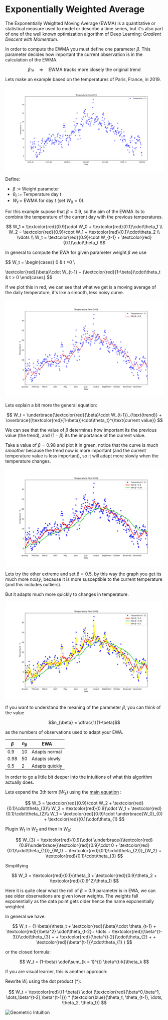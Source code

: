 # Exponentially Weighted Average

The Exponentially Weighted Moving Average (EWMA) is a quantitative or statistical measure used to model or describe a time series, but it's also part of one of the well known optimization algorithm of Deep Learning: *Gradient Descent with Momentum*.

In order to compute the EWMA you must define one parameter $\beta$. 
This parameter decides how important the current observation is in the calculation of the EWMA.

$$
\beta \searrow \quad  \Longrightarrow \quad \text{EWMA tracks more closely the original trend}
$$

Lets make an example based on the temperatures of Paris, France, in 2019.

![Temperature Paris 2019](plots/plot_1.png)

Define:
- $\beta$ := Weight parameter
- $\theta_t$ := Temperature day $t$
- $W_t:=$  EWMA for day $t$ (set $W_0 = 0$).

For this example supose that $\beta = 0.9$, so the aim of the EWMA its to combine the temperature of the current day with the previous temperatures.

$$
W_1 = \textcolor{red}{0.9}\cdot W_0 +  \textcolor{red}{0.1}\cdot\theta_1 \\
W_2 = \textcolor{red}{0.9}\cdot W_1 +  \textcolor{red}{0.1}\cdot\theta_2 \\
\vdots \\
W_t = \textcolor{red}{0.9}\cdot W_{t-1} +  \textcolor{red}{0.1}\cdot\theta_t
$$


In general to compute the <a name =equation>  EWA </a> for given parameter weight $\beta$  we use


$$
W_t = \begin{cases}
0 & t =0 \\

\textcolor{red}{\beta}\cdot W_{t-1} +  (\textcolor{red}{1-\beta})\cdot\theta_t & t > 0
      \end{cases} 
$$ 




If we plot this in red, we can see that what we get is a moving average of the daily temperature, it's like a smooth, less noisy curve.

![beta 0.9](plots/plot_2.png)


Lets explain a bit more the general equation:

$$
W_t = \underbrace{\textcolor{red}{\beta}\cdot W_{t-1}}_{\text{trend}} +  \overbrace{(\textcolor{red}{1-\beta})\cdot\theta_t}^{\text{current value}}
$$

We can see that the value of $\beta$ determines how important its the previous value (the trend), and $(1-\beta)$ its the importance of the current value.

Take a value of $\beta = 0.98$ and plot it in green, notice that the curve is much *smoother* because the trend now is more important (and the current temperature value is less important), so it will adapt more slowly when the temperature changes. 

![beta 0.98](plots/plot_3.png)


Lets try the other extreme and set $\beta = 0.5$, by this way the graph you get its much more *noisy*, because it is more susceptible to the current temperature (and this includes outliers).

But it adapts much more quickly to changes in temperature.


![beta 0.5](plots/plot_4.png)


If you want to understand the meaning of the parameter $\beta$, you can think of the value 

$$n_{\beta} = \dfrac{1}{1-\beta}$$

 as the numbers of observations used to adapt your EWA.


<p align="center">

 | $\beta$ 	| $n_{\beta}$ 	| EWA 	|
|---	|---	|---	|
| 0.9 	| 10 	| Adapts normal 	|
| 0.98 	| 50 	| Adapts slowly 	|
| 0.5 	| 2 	| Adapts quickly 	|

</p>

In order to go a little bit deeper into the intuitions of what this algorithm actually does. 

Lets expand the 3th term ($W_{3}$) using the <a name =equation>  [main equation](#equation)  </a>:


$$
W_3 = \textcolor{red}{0.9}\cdot W_2 + \textcolor{red}{0.1}\cdot\theta_{3}\\
W_2 = \textcolor{red}{0.9}\cdot W_1 + \textcolor{red}{0.1}\cdot\theta_{2}\\
W_1 = \textcolor{red}{0.9}\cdot \underbrace{W_0}_{0} + \textcolor{red}{0.1}\cdot\theta_{1}
$$

Plugin $W_1$ in $W_2$ and then in $W_3$:

$$
W_{3} = \textcolor{red}{0.9}\cdot \underbrace{(\textcolor{red}{0.9}\underbrace{(\textcolor{red}{0.9}\cdot 0 + \textcolor{red}{0.1}\cdot\theta_{1})}_{W_1} + \textcolor{red}{0.1}\cdot\theta_{2})}_{W_2} + \textcolor{red}{0.1}\cdot\theta_{3}
$$

Simplifying

$$
W_3 = \textcolor{red}{0.1}(\theta_3 + \textcolor{red}{0.9}\theta_2 + \textcolor{red}{0.9^2}\theta_1)
$$

Here it is quite clear what the roll of  $\beta = 0.9$ parameter is in EWA, we can see older observations are given lower weights. The weights fall exponentially as the data point gets older hence the name exponentially weighted.



In general we have:

$$
W_t = (1-\beta)(\theta_t + \textcolor{red}{\beta}\cdot \theta_{t-1} + \textcolor{red}{\beta^2}  \cdot\theta_{t-2}+ \dots + \textcolor{red}{\beta^{t-3}}\cdot\theta_{3} + + \textcolor{red}{\beta^{t-2}}\cdot\theta_{2} + + \textcolor{red}{\beta^{t-1}}\cdot\theta_{1} ) 
$$

or the closed formula:

$$
W_t = (1-\beta) \cdot\sum_{k = 1}^{t} \beta^{t-k}\theta_k
$$


If you are visual learner, this is another approach:

Rewrite $W_t$ using the dot product ($*$):

$$
W_t = \textcolor{red}{(1-\beta)} \cdot
(\textcolor{red}{\beta^0,\beta^1, \dots,\beta^{t-2},\beta^{t-1}}) * (\textcolor{blue}{\theta_t, \theta_{t-1}, \dots, \theta_2, \theta_1})
$$


![Geometric  Intuition](plots/plot_5.png)




